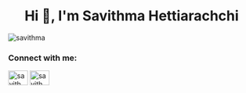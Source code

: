 <h1 align="center">Hi 👋, I'm Savithma Hettiarachchi</h1>
<p align="left"> <img src="https://komarev.com/ghpvc/?username=savithma&label=Profile%20views&color=0e75b6&style=flat" alt="savithma" /> </p>

<h3 align="left">Connect with me:</h3>
<p align="left">
<a href="https://linkedin.com/in/savithma hettiarachchi" target="blank"><img align="center" src="https://raw.githubusercontent.com/rahuldkjain/github-profile-readme-generator/master/src/images/icons/Social/linked-in-alt.svg" alt="savithma hettiarachchi" height="30" width="40" /></a>
<a href="https://instagram.com/savithma.aa" target="blank"><img align="center" src="https://raw.githubusercontent.com/rahuldkjain/github-profile-readme-generator/master/src/images/icons/Social/instagram.svg" alt="savithma.aa" height="30" width="40" /></a>
</p>
